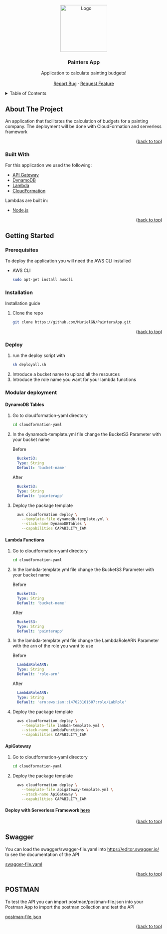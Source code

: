 <div id="top"></div>

<!-- PROJECT LOGO -->
<br />
<div align="center">
  <a href="https://github.com/MurielGN/PaintersApp">
    <img src="https://gravity.es/wp-content/uploads/2021/08/logo-blue.svg" alt="Logo" width="150" height="150">
  </a>

  <h3 align="center">Painters App</h3>

  <p align="center">
    Application to calculate painting budgets!
    <br />
    <br />
    <a href="https://github.com/MurielGN/PaintersApp/issues">Report Bug</a>
    ·
    <a href="https://github.com/MurielGN/PaintersApp/issues">Request Feature</a>
  </p>
</div>



<!-- TABLE OF CONTENTS -->
<details>
  <summary>Table of Contents</summary>
  <ol>
    <li>
      <a href="#about-the-project">About The Project</a>
      <ul>
        <li><a href="#built-with">Built With</a></li>
      </ul>
    </li>
    <li>
      <a href="#getting-started">Getting Started</a>
      <ul>
        <li><a href="#prerequisites">Prerequisites</a></li>
        <li><a href="#installation">Installation</a></li>
        <li><a href="#Deploy">Deploy</a></li>
        <li><a href="#Modular deployment">Modular deployment</a></li>
      </ul>
    </li>
    <li><a href="#Swagger">Swagger</a></li>
    <li><a href="#POSTMAN">Postman</a></li>
  </ol>
</details>


<!-- ABOUT THE PROJECT -->
## About The Project

An application that facilitates the calculation of budgets for a painting company. The deployment will be done with CloudFormation and serverless framework

<p align="right">(<a href="#top">back to top</a>)</p>


### Built With

For this application we used the following:

* [API Gateway](https://aws.amazon.com/es/api-gateway/)
* [DynamoDB](https://aws.amazon.com/es/dynamodb/)
* [Lambda](https://aws.amazon.com/es/lambda/)
* [CloudFormation](https://aws.amazon.com/es/cloudformation/)

Lambdas are built in:
* [Node.js](https://nodejs.org/)

<p align="right">(<a href="#top">back to top</a>)</p>



<!-- GETTING STARTED -->
## Getting Started

### Prerequisites

To deploy the application you will need the AWS CLI installed

* AWS CLI
  ```sh
  sudo apt-get install awscli
  ```

### Installation

Installation guide

1. Clone the repo
   ```sh
   git clone https://github.com/MurielGN/PaintersApp.git
   ```


<p align="right">(<a href="#top">back to top</a>)</p>

### Deploy

1. run the deploy script with
   ```sh
   sh deployall.sh
   ```
2. Introduce a bucket name to upload all the resources
3. Introduce the role name you want for your lambda functions
### Modular deployment

  #### DynamoDB Tables
1. Go to cloudformation-yaml directory
   ```sh
   cd cloudformation-yaml
   ```

2. In the dynamodb-template.yml file change the BucketS3 Parameter with your bucket name

      Before

      ```yaml
        BucketS3:
        Type: String
        Default: 'bucket-name'
      ```
      
      After

      ```yaml
        BucketS3:
        Type: String
        Default: 'painterapp'
      ```

3. Deploy the package template
    ```sh
      aws cloudformation deploy \
        --template-file dynamodb-template.yml \
        --stack-name DynamoDBTables \
        --capabilities CAPABILITY_IAM
    ```
  
  #### Lambda Functions

1. Go to cloudformation-yaml directory
   ```sh
   cd cloudformation-yaml
   ```

2. In the lambda-template.yml file change the BucketS3 Parameter with your bucket name

      Before

      ```yaml
        BucketS3:
        Type: String
        Default: 'bucket-name'
      ```
      
      After

      ```yaml
        BucketS3:
        Type: String
        Default: 'painterapp'
      ```

3. In the lambda-template.yml file change the LambdaRoleARN Parameter with the arn of the role you want to use

      Before

      ```yaml
        LambdaRoleARN:
        Type: String
        Default: 'role-arn'
      ```
      
      After

      ```yaml
        LambdaRoleARN:
        Type: String
        Default: 'arn:aws:iam::147023161607:role/LabRole'
      ```

4. Deploy the package template
    ```sh
      aws cloudformation deploy \
        --template-file lambda-template.yml \
        --stack-name LambdaFunctions \
        --capabilities CAPABILITY_IAM
    ```

  #### ApiGateway

1. Go to cloudformation-yaml directory
   ```sh
   cd cloudformation-yaml
   ```

2. Deploy the package template
    ```sh
      aws cloudformation deploy \
        --template-file apigateway-template.yml \
        --stack-name ApiGateway \
        --capabilities CAPABILITY_IAM
    ```
  
  #### Deploy with Serverless Framework [here](https://github.com/MurielGN/PaintersApp/tree/main/serverless-yaml)

<p align="right">(<a href="#top">back to top</a>)</p>



<!-- SWAGGER EXAMPLES -->
## Swagger

You can load the swagger/swagger-file.yaml into https://editor.swagger.io/ to see the documentation of the API

[swagger-file.yaml](https://github.com/MurielGN/PaintersApp/blob/main/Api-Documentation/swagger_v6.yaml)

<p align="right">(<a href="#top">back to top</a>)</p>



<!-- POSTMAN EXAMPLES -->
## POSTMAN

To test the API you can import postman/postman-file.json into your Postman App to import the postman collection and test the API

[postman-file.json](https://github.com/MurielGN/PaintersApp/blob/main/Api-Documentation/postman_collection.json)

<p align="right">(<a href="#top">back to top</a>)</p>
